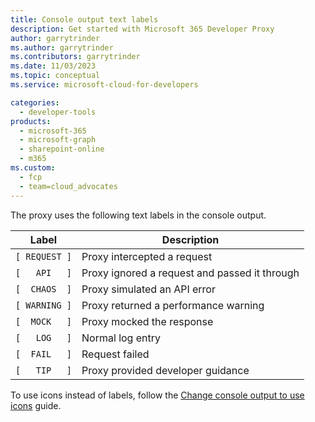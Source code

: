 ```yaml
---
title: Console output text labels
description: Get started with Microsoft 365 Developer Proxy
author: garrytrinder
ms.author: garrytrinder
ms.contributors: garrytrinder
ms.date: 11/03/2023
ms.topic: conceptual
ms.service: microsoft-cloud-for-developers

categories:
  - developer-tools
products:
  - microsoft-365
  - microsoft-graph
  - sharepoint-online
  - m365
ms.custom:
  - fcp
  - team=cloud_advocates
---
```


The proxy uses the following text labels in the console output.

| Label | Description |
| ----- | ------------ |
|`[ REQUEST ]`| Proxy intercepted a request |
|`[   API   ]`| Proxy ignored a request and passed it through |
|`[  CHAOS  ]`| Proxy simulated an API error |
|`[ WARNING ]`| Proxy returned a performance warning |
|`[  MOCK   ]`| Proxy mocked the response |
|`[   LOG   ]`| Normal log entry |
|`[  FAIL   ]`| Request failed |
|`[   TIP   ]`| Proxy provided developer guidance |

To use icons instead of labels, follow the [Change console output to use icons](./Change-console-output-to-use-icons.md) guide.
